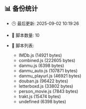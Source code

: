 ## 📊 备份统计

- 🕒 最后更新: 2025-09-02 10:19:26
- 📁 脚本数量: 10
- 📄 脚本列表:

  - IMDb.js (14921 bytes)
  - combined.js (222605 bytes)
  - danmu.js (6398 bytes)
  - danmu_auto.js (107871 bytes)
  - danmu_playurl.js (46921 bytes)
  - douban.js (96422 bytes)
  - letterboxd.js (33802 bytes)
  - person_movie.js (7843 bytes)
  - trakt.js (15474 bytes)
  - undefined (6398 bytes)
